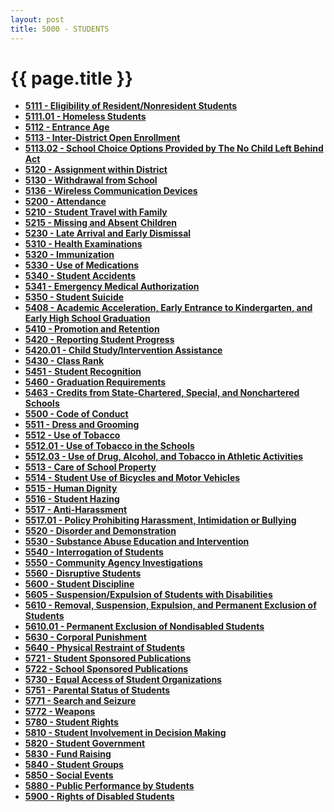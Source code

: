 ```yaml
---
layout: post
title: 5000 - STUDENTS
---
```


{{ page.title }}
================

-   **[5111 - Eligibility of Resident/Nonresident
    Students](po5111.md)**
-   **[5111.01 - Homeless Students](po5111.01.md)**
-   **[5112 - Entrance Age](po5112.md)**
-   **[5113 - Inter-District Open Enrollment](po5113.md)**
-   **[5113.02 - School Choice Options Provided by The No Child Left
    Behind Act](po5113.02.md)**
-   **[5120 - Assignment within District](po5120.md)**
-   **[5130 - Withdrawal from School](po5130.md)**
-   **[5136 - Wireless Communication Devices](po5136.md)**
-   **[5200 - Attendance](po5200.md)**
-   **[5210 - Student Travel with Family](po5210.md)**
-   **[5215 - Missing and Absent Children](po5215.md)**
-   **[5230 - Late Arrival and Early Dismissal](po5230.md)**
-   **[5310 - Health Examinations](po5310.md)**
-   **[5320 - Immunization](po5320.md)**
-   **[5330 - Use of Medications](po5330.md)**
-   **[5340 - Student Accidents](po5340.md)**
-   **[5341 - Emergency Medical Authorization](po5341.md)**
-   **[5350 - Student Suicide](po5350.md)**
-   **[5408 - Academic Acceleration, Early Entrance to Kindergarten, and
    Early High School Graduation](po5408.md)**
-   **[5410 - Promotion and Retention](po5410.md)**
-   **[5420 - Reporting Student Progress](po5420.md)**
-   **[5420.01 - Child Study/Intervention Assistance](po5420.01.md)**
-   **[5430 - Class Rank](po5430.md)**
-   **[5451 - Student Recognition](po5451.md)**
-   **[5460 - Graduation Requirements](po5460.md)**
-   **[5463 - Credits from State-Chartered, Special, and Nonchartered
    Schools](po5463.md)**
-   **[5500 - Code of Conduct](po5500.md)**
-   **[5511 - Dress and Grooming](po5511.md)**
-   **[5512 - Use of Tobacco](po5512.md)**
-   **[5512.01 - Use of Tobacco in the Schools](po5512.01.md)**
-   **[5512.03 - Use of Drug, Alcohol, and Tobacco in Athletic
    Activities](po5512.03.md)**
-   **[5513 - Care of School Property](po5513.md)**
-   **[5514 - Student Use of Bicycles and Motor Vehicles](po5514.md)**
-   **[5515 - Human Dignity](po5515.md)**
-   **[5516 - Student Hazing](po5516.md)**
-   **[5517 - Anti-Harassment](po5517.md)**
-   **[5517.01 - Policy Prohibiting Harassment, Intimidation or
    Bullying](po5517.01.md)**
-   **[5520 - Disorder and Demonstration](po5520.md)**
-   **[5530 - Substance Abuse Education and Intervention](po5530.md)**
-   **[5540 - Interrogation of Students](po5540.md)**
-   **[5550 - Community Agency Investigations](po5550.md)**
-   **[5560 - Disruptive Students](po5560.md)**
-   **[5600 - Student Discipline](po5600.md)**
-   **[5605 - Suspension/Expulsion of Students with
    Disabilities](po5605.md)**
-   **[5610 - Removal, Suspension, Expulsion, and Permanent Exclusion of
    Students](po5610.md)**
-   **[5610.01 - Permanent Exclusion of Nondisabled
    Students](po5610.01.md)**
-   **[5630 - Corporal Punishment](po5630.md)**
-   **[5640 - Physical Restraint of Students](po5640.md)**
-   **[5721 - Student Sponsored Publications](po5721.md)**
-   **[5722 - School Sponsored Publications](po5722.md)**
-   **[5730 - Equal Access of Student Organizations](po5730.md)**
-   **[5751 - Parental Status of Students](po5751.md)**
-   **[5771 - Search and Seizure](po5771.md)**
-   **[5772 - Weapons](po5772.md)**
-   **[5780 - Student Rights](po5780.md)**
-   **[5810 - Student Involvement in Decision Making](po5810.md)**
-   **[5820 - Student Government](po5820.md)**
-   **[5830 - Fund Raising](po5830.md)**
-   **[5840 - Student Groups](po5840.md)**
-   **[5850 - Social Events](po5850.md)**
-   **[5880 - Public Performance by Students](po5880.md)**
-   **[5900 - Rights of Disabled Students](po5900.md)**

